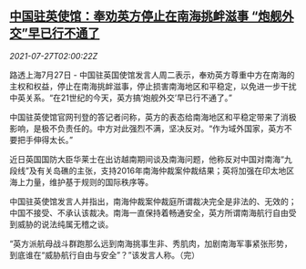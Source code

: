 <!--1627351272000-->
[中国驻英使馆：奉劝英方停止在南海挑衅滋事 “炮舰外交”早已行不通了](https://cn.reuters.com/article/china-britain-embassy-0727-tues-idCNKBS2EX05C)
------

<div><i>2021-07-27T02:00:22Z</i></div><p>路透上海7月27日 - 中国驻英国使馆发言人周二表示，奉劝英方尊重中方在南海的主权和权益，停止在南海挑衅滋事，停止损害南海地区和平稳定，以免进一步干扰中英关系。“在21世纪的今天，英方搞‘炮舰外交’早已行不通了。”</p><p>中国驻英使馆官网刊登的答记者问称，英方的表态给南海地区和平稳定带来了消极影响，是极不负责任的。中方对此强烈不满，坚决反对。“作为域外国家，英方不要把手伸得太长。”</p><p>近日英国国防大臣华莱士在出访越南期间谈及南海问题，他称反对中国对南海“九段线”及有关岛礁的主张，支持2016年南海仲裁案仲裁结果；英将加强在印太地区海上力量，维护基于规则的国际秩序等。</p><p>中国驻英使馆发言人并指出，南海仲裁案仲裁庭所谓裁决完全是非法的、无效的；中国不接受、不承认该裁决。南海一直保持着畅通安全，英方所谓南海航行自由受到威胁的说法纯属无稽之谈。</p><p>“英方派航母战斗群跑那么远到南海挑事生非、秀肌肉，加剧南海军事紧张形势，到底谁在“威胁航行自由与安全”？”该发言人称。（完）</p>
